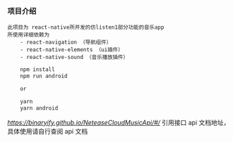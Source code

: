 ### 项目介绍

    此项目为 react-native所开发的仿listen1部分功能的音乐app
    所使用详细依赖为
        - react-navigation （导航组件）
        - react-native-elements （ui插件）
        - react-native-sound （音乐播放插件）

```javascript
    npm install
    npm run android

    or

    yarn
    yarn android
```

*https://binaryify.github.io/NeteaseCloudMusicApi/#/* 引用接口 api 文档地址， 具体使用请自行查阅 api 文档
